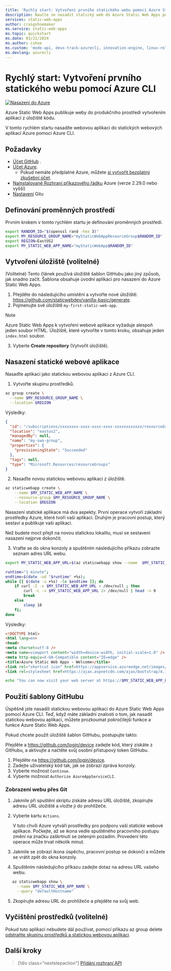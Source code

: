 ```yaml
---
title: 'Rychlý start: Vytvoření prvního statického webu pomocí Azure Static Web Apps pomocí rozhraní příkazového řádku'
description: Naučte se nasadit statický web do Azure Static Web Apps pomocí Azure CLI.
services: static-web-apps
author: craigshoemaker
ms.service: static-web-apps
ms.topic: quickstart
ms.date: 03/21/2024
ms.author: cshoe
ms.custom: 'mode-api, devx-track-azurecli, innovation-engine, linux-related-content'
ms.devlang: azurecli
---
```


# Rychlý start: Vytvoření prvního statického webu pomocí Azure CLI

[![Nasazení do Azure](https://aka.ms/deploytoazurebutton)](https://go.microsoft.com/fwlink/?linkid=2262845)

Azure Static Web Apps publikuje weby do produkčního prostředí vytvořením aplikací z úložiště kódu.

V tomto rychlém startu nasadíte webovou aplikaci do statických webových aplikací Azure pomocí Azure CLI.

## Požadavky

- [Účet GitHub](https://github.com) .
- [Účet Azure](https://portal.azure.com).
  - Pokud nemáte předplatné Azure, můžete [si vytvořit bezplatný zkušební účet](https://azure.microsoft.com/free).
- [Nainstalované Rozhraní příkazového řádku](/cli/azure/install-azure-cli) Azure (verze 2.29.0 nebo vyšší)
- [Nastavení](https://www.git-scm.com/downloads) Gitu 

## Definování proměnných prostředí

Prvním krokem v tomto rychlém startu je definování proměnných prostředí.

```bash
export RANDOM_ID="$(openssl rand -hex 3)"
export MY_RESOURCE_GROUP_NAME="myStaticWebAppResourceGroup$RANDOM_ID"
export REGION=EastUS2
export MY_STATIC_WEB_APP_NAME="myStaticWebApp$RANDOM_ID"
```

## Vytvoření úložiště (volitelné)

(Volitelné) Tento článek používá úložiště šablon GitHubu jako jiný způsob, jak snadno začít. Šablona obsahuje úvodní aplikaci pro nasazení do Azure Static Web Apps.

1. Přejděte do následujícího umístění a vytvořte nové úložiště: https://github.com/staticwebdev/vanilla-basic/generate.
2. Pojmenujte své úložiště `my-first-static-web-app`.

> [!NOTE]
> Azure Static Web Apps k vytvoření webové aplikace vyžaduje alespoň jeden soubor HTML. Úložiště, které vytvoříte v tomto kroku, obsahuje jeden `index.html` soubor.

3. Vyberte **Create repository** (Vytvořit úložiště).

## Nasazení statické webové aplikace

Nasaďte aplikaci jako statickou webovou aplikaci z Azure CLI.

1. Vytvořte skupinu prostředků.

```bash
az group create \
  --name $MY_RESOURCE_GROUP_NAME \
  --location $REGION
```

Výsledky:
<!-- expected_similarity=0.3 -->
```json
{
  "id": "/subscriptions/xxxxxxxx-xxxx-xxxx-xxxx-xxxxxxxxxxxx/resourceGroups/my-swa-group",
  "location": "eastus2",
  "managedBy": null,
  "name": "my-swa-group",
  "properties": {
    "provisioningState": "Succeeded"
  },
  "tags": null,
  "type": "Microsoft.Resources/resourceGroups"
}
```

2. Nasaďte novou statickou webovou aplikaci z úložiště.

```bash
az staticwebapp create \
    --name $MY_STATIC_WEB_APP_NAME \
    --resource-group $MY_RESOURCE_GROUP_NAME \
    --location $REGION 
```

Nasazení statické aplikace má dva aspekty. První operace vytvoří základní prostředky Azure, které tvoří vaši aplikaci. Druhým je pracovní postup, který sestaví a publikuje vaši aplikaci.

Než budete moct přejít na novou statickou lokalitu, musí se sestavení nasazení nejprve dokončit.

3. Vraťte se do okna konzoly a spuštěním následujícího příkazu zobrazte seznam adres URL webu.

```bash
export MY_STATIC_WEB_APP_URL=$(az staticwebapp show --name  $MY_STATIC_WEB_APP_NAME --resource-group $MY_RESOURCE_GROUP_NAME --query "defaultHostname" -o tsv)
```

```bash
runtime="1 minute";
endtime=$(date -ud "$runtime" +%s);
while [[ $(date -u +%s) -le $endtime ]]; do
    if curl -I -s $MY_STATIC_WEB_APP_URL > /dev/null ; then 
        curl -L -s $MY_STATIC_WEB_APP_URL 2> /dev/null | head -n 9
        break
    else 
        sleep 10
    fi;
done
```

Výsledky:
<!-- expected_similarity=0.3 -->
```HTML
<!DOCTYPE html>
<html lang=en>
<head>
<meta charset=utf-8 />
<meta name=viewport content="width=device-width, initial-scale=1.0" />
<meta http-equiv=X-UA-Compatible content="IE=edge" />
<title>Azure Static Web Apps - Welcome</title>
<link rel="shortcut icon" href=https://appservice.azureedge.net/images/static-apps/v3/favicon.svg type=image/x-icon />
<link rel=stylesheet href=https://ajax.aspnetcdn.com/ajax/bootstrap/4.1.1/css/bootstrap.min.css crossorigin=anonymous />
```

```bash
echo "You can now visit your web server at https://$MY_STATIC_WEB_APP_URL"
```

## Použití šablony GitHubu

Úspěšně jste nasadili statickou webovou aplikaci do Azure Static Web Apps pomocí Azure CLI. Teď, když máte základní znalosti o tom, jak nasadit statickou webovou aplikaci, můžete prozkoumat pokročilejší funkce a funkce Azure Static Web Apps.

Pokud chcete použít úložiště šablon GitHubu, postupujte takto:

Přejděte a https://github.com/login/device zadejte kód, který získáte z GitHubu, a aktivujte a načtěte svůj osobní přístupový token GitHubu.

1. Přejděte na https://github.com/login/device.
2. Zadejte uživatelský kód tak, jak se zobrazí zpráva konzoly.
3. Vyberte možnost `Continue`.
4. Vyberte možnost `Authorize AzureAppServiceCLI`.

### Zobrazení webu přes Git

1. Jakmile při spuštění skriptu získáte adresu URL úložiště, zkopírujte adresu URL úložiště a vložte ji do prohlížeče.
2. Vyberte kartu `Actions`.

   V tuto chvíli Azure vytváří prostředky pro podporu vaší statické webové aplikace. Počkejte, až se ikona vedle spuštěného pracovního postupu změní na značku zaškrtnutí se zeleným pozadím. Provedení této operace může trvat několik minut.

3. Jakmile se zobrazí ikona úspěchu, pracovní postup se dokončí a můžete se vrátit zpět do okna konzoly.
4. Spuštěním následujícího příkazu zadejte dotaz na adresu URL vašeho webu.
```bash
   az staticwebapp show \
     --name $MY_STATIC_WEB_APP_NAME \
     --query "defaultHostname"
```
5. Zkopírujte adresu URL do prohlížeče a přejděte na svůj web.

## Vyčištění prostředků (volitelné)

Pokud tuto aplikaci nebudete dál používat, pomocí příkazu az group delete[ odstraňte skupinu prostředků a statickou webovou aplikaci](/cli/azure/group#az-group-delete).

## Další kroky

> [!div class="nextstepaction"]
> [Přidání rozhraní API](add-api.md)